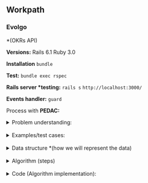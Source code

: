 ## Workpath

### Evolgo
*(OKRs API)

**Versions:**
Rails 6.1
Ruby 3.0

**Installation**
`bundle`

**Test:**
`bundle exec rspec`

**Rails server \*testing:**
`rails s`
`http://localhost:3000/`


**Events handler:**
`guard`


Process with **PEDAC:**
<details>
<summary> Problem understanding:</summary>
  <br>

  - **Problem Domain:**
    none so far
  - **Mental Model:**
      create a RESTful application with endpoints based on the 3 stories:
    - User can create a goal
    - User create key-results associated with a goal to track progress of it.
    - As user I want to get the list of my goals and see my progress.
  - **Input:**
      User, Goal, Key-Result database and endpoints
  - **Output:**
      Data answering the story-endpoints User, goal, key-result, progress
  - **Requirements:**
    - It should be an API *Only(No front-end and only endpoints)
  - **Rules:**
    - Implicit:
      - follow standards and guidelines as a production level code (Good practices, testing, Production databse as PostgreSQL).
    - Explicit:
      - None so far
  - **Questions:**
    - Probably is as easy as possible solution, in any case I think is good to ask if the user should be created with a password and we should add some Token-based Authentication.
    For now I will start it whithout as is not specified and I think it will be ok to implemented later on.

    - About the model associations.
      In my understanding:
      - User has many goals
      - Goals belong to user
      - User can Create a Key-Result
      - Key-Result belongs to Goal
      - Goal has many Key-Results
        User can Create a Key-Result **But(implicitly in my logic) it should be though Goal, right?
        So it should be:
        We create a User, the User Create a Goals, from a Goal we create Key-Objectives
        So, in my understanding, the user should assign the goal id to create a key-result. Do I am missing something?

  Answer:
  1. User authentication is not required. But, it would be a great addition. You can implement any approach that you feel better.
  2. You are right about the model association.

</details>
<br>

<details>–
<summary>Examples/test cases:</summary>

- Story 1:
  As a user I want to create a Goal.
  Acceptance criteria:
  ● A user can create a goal
  ● A goal has an owner (user who created it by default)
  ● A goal has a title. For an e.g., “Grow our engineering team”
  ● A goal has a start date
  ● A goal has an end date

- Story 2:
  A a user I want to create “Key Results”, associated with a goal, to track the progress of my goal
  Acceptance criteria:
  ● A user can create a key result
  ● A key result has a title. For an e.g., “Hire 1 Backend Engineers”
  ● A key result has a status. The status is either “not started”, “in progress”, or
  “completed”.
  ● A Key Result always belongs to a goal
  ● A goal has many key results

- Story 3:
  A a user I want to get the list of all goals that are owned by me
  Acceptance criteria:
  ● A user can view all goals they created
  ● The information about goal includes:
  ○ Title of the goal
  ○ Start date of the goal
  ○ End date of the goal
  ○ Progress of the goal
  ● The progress of a goal is decided by the status of its key results.
  ○ It is the ratio of total number of key results with completed status divided by the
  total number of key results
  ○ For examples,
  ■ If a goal has 2 key results and both are “completed” the progress is 100%
  ■ If a goal has 2 key results and 1 is “completed” the progress is 50%
  ■ If a goal has 2 key results and none of them are completed the progress
  is 0 %

  ○ The progress is also considered zero percent, if a goal does not have any key
  result associated with it.
</details>
<br>

<details>
<summary>Data structure *(how we will represent the data)</summary>
  ~PostgreSQL~, relations
</details>
<br>

<details>
<summary>Algorithm (steps)</summary>

  1. Take my time to read and reasoning, resuming the key points, create the mental model, examples, input, output, requirements, rules and ask for questions(1hr aprox).
  2. Choose the gems I need and create a new rails project:
  `rails new okrs_evolgo -T -d postgresql`
    -T `--database=postgresql` or `-d postgresql`
    -T (don't include minitest)
    --database=postgresql (use postgresql database)
  3. Add and modify this Readme file
  4. Add/set Gems/DB I want to use:
    Todo's:
      - [x]  pg (PostgreSQL) =>  https://github.com/ged/ruby-pg
      - [x] reek => https://github.com/troessner/reek
      - [x] rspec-rails => https://github.com/rspec/rspec-rails
      - [x] rubocop => https://github.com/rubocop/rubocop
      - [x] rubocop-rails => https://github.com/rubocop/rubocop-rails
      - [x] rubocop-rspec => https://github.com/rubocop/rubocop-rspec
      - [x] guard => https://github.com/guard/guard
      - [x] guard-rspec => https://github.com/guard/guard-rspec
      - [x] guard-rubocop => https://github.com/guard/guard-rubocop
      - [x] shoulda-matchers => https://github.com/thoughtbot/shoulda-matchers
      Add Rubocop autogen config*
      `rubocop --auto-gen-config`
  5. Define the model with respective columns/parameters and associations.
      - User has goals
      - Goals belong to User
      - User can Create a Key-Result
      - Key-Result belongs to Goal
      - Goal has many Key-Results

      User params
        - owner *(*=presence true)
      Goal params
        - user_id (foreign_key) *
        - title *
        - star_date
        - end_date
      KeyResult params
        - goal_id (foreign_key) *
        - user_id (foreign_key) *
        - title *
        - status (default zero to change it 'not started' via key-value)*
  6. Create models/associations via TDD
    `rails g model User owner:string`
    `rails g model Goal user:references title:string start_date:datetime end_date:datetime`
    `rails g model KeyResult user:references goal:references title:string status:float`
    Adding , :default => 0 in (status)
    **( I decided to use float instead integer for future percentage)
  7. Create validations via TDD, make all tests green and fix rubocop offensess.

  8. Add the specific controllers
    `rails g controller Users`
    `rails g controller Goals`
    `rails g controller KeyResults`

  9. Add example cases as tests, and make it all green adding specific methods and testing the model.
    - fix rubocop offenses from instance variables in RSpec

  10. Add the RESTful routes and controller actions:
    - Story 1
    - Story 2
    - Story 3

  11. Add jwt authentication for user? ** Pending!
    ``

</details>
<br>
<details>
<summary> Code (Algorithm implementation):</details>

<br>